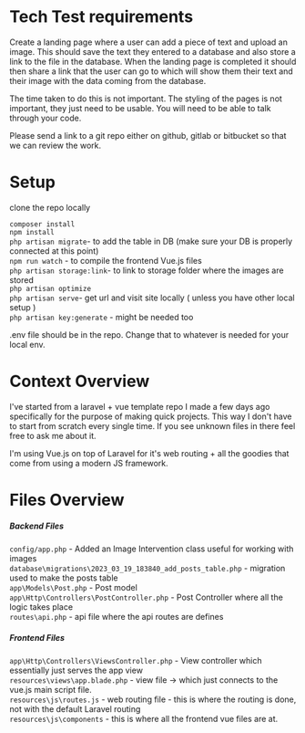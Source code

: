 # Tech Test requirements
Create a landing page where a user can add a piece of text and upload an image. 
This should save the text they entered to a database and also store a link to the file in the database. 
When the landing page is completed it should then share a link that the user can go to which will show them their text and their image with the data coming from the database.

The time taken to do this is not important.
The styling of the pages is not important, they just need to be usable.
You will need to be able to talk through your code.

Please send a link to a git repo either on github, gitlab or bitbucket so that we can review the work.



# Setup
clone the repo locally 

`composer install` \
`npm install` \
`php artisan migrate`- to add the table in DB (make sure your DB is properly connected at this point)\
`npm run watch` - to compile the frontend Vue.js files \
`php artisan storage:link`- to link to storage folder where the images are stored\
`php artisan optimize`\
`php artisan serve`- get url and visit site locally ( unless you have other local setup )\
`php artisan key:generate` - might be needed too

.env file should be in the repo. Change that to whatever is needed for your local env.


# Context Overview
I've started from a laravel + vue template repo I made a few days ago specifically for the purpose of making quick projects. This way I don't have to start from scratch every single time. If you see unknown files in there feel free to ask me about it.

I'm using Vue.js on top of Laravel for it's web routing + all the goodies that come from using a modern JS framework.

# Files Overview

##### Backend Files

`config/app.php` -  Added an Image Intervention class useful for working with images\
`database\migrations\2023_03_19_183840_add_posts_table.php` - migration used to make the posts table\
`app\Models\Post.php` - Post model\
`app\Http\Controllers\PostController.php` - Post Controller where all the logic takes place\
`routes\api.php` - api file where the api routes are defines

##### Frontend Files

`app\Http\Controllers\ViewsController.php` - View controller which essentially just serves the app view\
`resources\views\app.blade.php` - view file -> which just connects to the vue.js main script file.\
`resources\js\routes.js` - web routing file - this is where the routing is done, not with the default Laravel routing\
`resources\js\components` - this is where all the frontend vue files are at.












